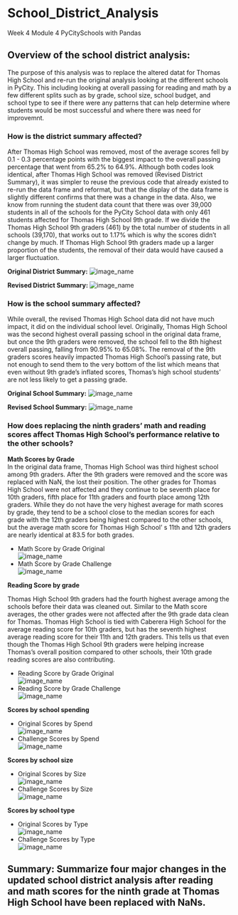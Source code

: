 # School_District_Analysis
Week 4 Module 4 PyCitySchools with Pandas

## Overview of the school district analysis:
The purpose of this analysis was to replace the altered datat for Thomas High School and re-run the original analysis looking at the different schools in PyCity. This including looking at overall passing for reading and math by a few different splits such as by grade, school size, school budget, and school type to see if there were any patterns that can help determine where students would be most successful and where there was need for improvemnt. 


### How is the district summary affected?
After Thomas High School was removed, most of the average scores fell by 0.1 - 0.3 percentage points with the biggest impact to the overall passing percentage that went from 65.2% to 64.9%.  Although both codes look identical, after Thomas High School was removed (Revised District Summary), it was simpler to reuse the previous code that already existed to re-run the data frame and reformat, but that the display of the data frame is slightly different confirms that there was a change in the data.  Also, we know from running the student data count that there was over 39,000 students in all of the schools for the PyCity School data  with only 461 students affected for Thomas High School 9th grade. If we divide the Thomas High School 9th graders (461) by the total number of students in all schools (39,170), that works out to 1.17% which is why the scores didn’t change by much. If Thomas High School 9th graders made up a larger proportion of the students, the removal of their data would have caused a larger fluctuation.  

**Original District Summary:**
![image_name](Resources/school_summary_sorted_original.png)




**Revised District Summary:**
![image_name](Resources/school_summary_sorted_challenge.png)

### How is the school summary affected?
While overall, the revised Thomas High School data did not have much impact, it did on the individual school level. Originally, Thomas High School was the second highest overall passing school in the original data frame, but once the 9th graders were removed, the school fell to the 8th highest overall passing, falling from 90.95% to 65.08%. The removal of the 9th graders scores heavily impacted Thomas High School’s passing rate, but not enough to send them to the very bottom of the list which means that even without 9th grade’s inflated scores, Thomas’s high school students’ are not less likely to get a passing grade. 

**Original School Summary:**
![image_name](Resources/school_summary_sorted_original.png)

**Revised School Summary:**
![image_name](Resources/school_summary_sorted_challenge.png)


### How does replacing the ninth graders’ math and reading scores affect Thomas High School’s performance relative to the other schools?
**Math Scores by Grade** <br />
In the original data frame, Thomas High School was third highest school among 9th graders. After the 9th graders were removed and the score was replaced with NaN, the lost their position.  The other grades for Thomas High School were not affected and they continue to be seventh place for 10th graders, fifth place for 11th graders and fourth place among 12th graders. While they do not have the very highest average for math scores by grade, they tend to be a school close to the median scores for each grade with the 12th graders being highest compared to the other schools, but the average math score for Thomas High School’ s 11th and 12th graders are nearly identical at 83.5 for both grades. <br />
  
 
   * Math Score by Grade Original <br />
    ![image_name](Resources/Math_Score_by_Grade_Original.png)  <br />
   * Math Score by Grade Challenge <br />
  ![image_name](Resources/Math_Score_by_Grade_Challenge.png)  <br />
    



  **Reading Score by grade**  <br />
  
Thomas High School 9th graders had the fourth highest average among the schools before their data was cleaned out. Similar to the Math score averages, the other grades were not affected after the 9th grade data clean for Thomas. Thomas High School is tied with Caberera High School for the average reading score for 10th graders, but has the seventh highest average reading score for their 11th and 12th graders. This tells us that even though the Thomas High School 9th graders were helping increase Thomas’s overall position compared to other schools, their 10th grade reading scores are also contributing. 

   * Reading Score by Grade Original <br />
    ![image_name](Resources/Reading_Scores_by_Grade_Original.png)  <br />
   * Reading Score by Grade Challenge <br />
  ![image_name](Resources/Reading_Score_by_Grade_Challenge.png) <br />

  
 **Scores by school spending**  <br />
   * Original Scores by Spend <br />
     ![image_name](Resources/Scores_by_Spending_Original.png) <br />
   * Challenge Scores by Spend <br />
     ![image_name](Resources/Scores_by_Spend_Challenge.png) <br />

  **Scores by school size**  <br />
   * Original Scores by Size <br />
     ![image_name](Resources/Scores_by_Size_Original.png) <br />
   * Challenge Scores by Size <br />
     ![image_name](Resources/Scores_by_School_Size_Challenge.png) <br />
     
  **Scores by school type**  <br />
   * Original Scores by Type <br />
     ![image_name](Resources/Schools_by_Type_Original.png) <br />
   * Challenge Scores by Type <br />
     ![image_name](Resources/Scores_by_Type_Challenge.png) <br />

## Summary: Summarize four major changes in the updated school district analysis after reading and math scores for the ninth grade at Thomas High School have been replaced with NaNs.
